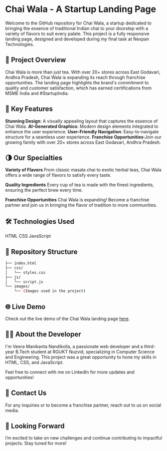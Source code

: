 # Chai Wala - A Startup Landing Page
Welcome to the GitHub repository for Chai Wala, a startup dedicated to bringing the essence of traditional Indian chai to your doorstep with a variety of flavors to suit every palate. This project is a fully responsive landing page, designed and developed during my final task at Nexpan Technologies.

## 🚀 Project Overview
Chai Wala is more than just tea. With over 20+ stores across East Godavari, Andhra Pradesh, Chai Wala is expanding its reach through franchise opportunities. The landing page highlights the brand's commitment to quality and customer satisfaction, which has earned certifications from MSME India and #StartupIndia.

## 🌟 Key Features
**Stunning Design**: A visually appealing layout that captures the essence of Chai Wala.
**AI-Generated Graphics**: Modern design elements integrated to enhance the user experience.
**User-Friendly Navigation**: Easy-to-navigate structure for a seamless user experience.
**Franchise Opportunities**:Join our growing family with over 20+ stores across East Godavari, Andhra Pradesh.
## 🌗 Our Specialties
**Variety of Flavors**
From classic masala chai to exotic herbal teas, Chai Wala offers a wide range of flavors to satisfy every taste.

**Quality Ingredients**
Every cup of tea is made with the finest ingredients, ensuring the perfect brew every time.

**Franchise Opportunities**
Chai Wala is expanding! Become a franchise partner and join us in bringing the flavor of tradition to more communities.

## 🛠 Technologies Used
HTML
CSS
JavaScript
## 📂 Repository Structure
```bash
├── index.html
├── css/
│   └── styles.css
├── js/
│   └── script.js
└── images/
    └── (Images used in the project)
```
## 🌐 Live Demo 
Check out the live demo of the Chai Wala landing page [here](https://www.linkedin.com/posts/veera-manikanta-nandikolla-0b0ba0255_webdevelopment-javascript-html-activity-7230533823048904704-y5np?utm_source=share&utm_medium=member_desktop).

## 👨‍💻 About the Developer
I'm Veera Manikanta Nandikolla, a passionate web developer and a third-year B.Tech student at RGUKT Nuzvid, specializing in Computer Science and Engineering. This project was a great opportunity to hone my skills in HTML, CSS, and JavaScript.

Feel free to connect with me on LinkedIn for more updates and opportunities!

## 📢 Contact Us
For any inquiries or to become a franchise partner, reach out to us on social media.

## 🚀 Looking Forward
I’m excited to take on new challenges and continue contributing to impactful projects. Stay tuned for more!

